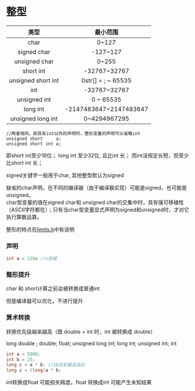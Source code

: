 # 整型

| 类型 | 最小范围 |
| :---: | :---: |
| char | 0~127 |
| signed char | -127~127 |
| unsigned char | 0~255 |
| short int | -32767~32767 |
| unsigned short int | 0str[] = ; ~ 65535 |
| int | -32767~32767 |
| unsigned int | 0 ~ 65535 |
| long int | -2147483647~2147483647 |
| unsigned long int | 0~4294967295 |

```text
//两者相同，即具有int以外的声明时，整形变量的声明可以省略int  
unsigned short     a;
unsigned short int a;
```

即short int至少16位； long int 至少32位, 且比int 长； 而int没规定长短，但至少比short int 长；

signed关键字一般用于char, 其他整型默认为signed

缺省的char声明，在不同的编译器（由于编译器实现）可能是signed，也可能是unsigned。  
char型变量的值在signed char和 unsigned char的交集中时，具有强可移植性（ASCII字符都在）；只有当char型变量显式声明为signed和unsigned时，才对它执行算数运算。

整形的特点在[limits.h](../api.md#limits-h)中有说明

### 声明

```c
int a = 128u //u后缀
```

### 整形提升

char 和 short计算之前会被转换成普通int  

但是编译器可以优化，不进行提升

### 算术转换

转换优先级越来越高（既 double + int 时，int 被转换成 double）

long double ; double; float; unsigned long int; long int; unsigned int; int

```c
int a = 5000;
int b = 25;
long c = a * b; //16位机器会溢出
long c = (long)a * b;
```

int转换成float 可能损失精度，float 转换成int 可能产生未知结果  

